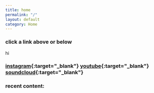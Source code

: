 ```yaml
---
title: home
permalink: "/"
layout: default
category: Home
---
```


### click a **link** above or below

hi

### [instagram](https://instagram.com/erikonijn/){:target="_blank"} [youtube](https://www.youtube.com/channel/UC6NGVtDYPDnPO3sxpAfRhBw/){:target="_blank"} [soundcloud](https://soundcloud.com/erikonijn){:target="_blank"}

### recent content:
